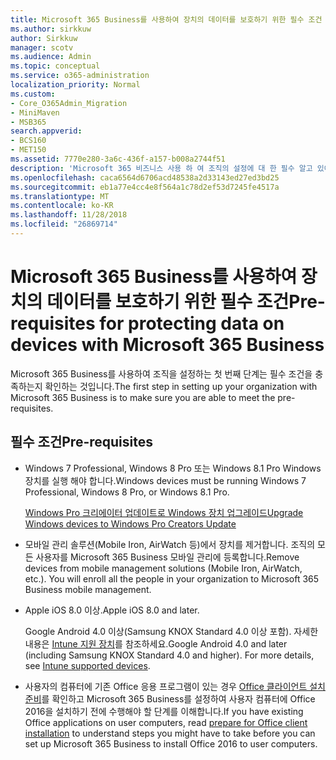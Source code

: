 ```yaml
---
title: Microsoft 365 Business를 사용하여 장치의 데이터를 보호하기 위한 필수 조건
ms.author: sirkkuw
author: Sirkkuw
manager: scotv
ms.audience: Admin
ms.topic: conceptual
ms.service: o365-administration
localization_priority: Normal
ms.custom:
- Core_O365Admin_Migration
- MiniMaven
- MSB365
search.appverid:
- BCS160
- MET150
ms.assetid: 7770e280-3a6c-436f-a157-b008a2744f51
description: 'Microsoft 365 비즈니스 사용 하 여 조직의 설정에 대 한 필수 알고 있어야 합니다. '
ms.openlocfilehash: caca6564d6706acd48538a2d33143ed27ed3bd25
ms.sourcegitcommit: eb1a77e4cc4e8f564a1c78d2ef53d7245fe4517a
ms.translationtype: MT
ms.contentlocale: ko-KR
ms.lasthandoff: 11/28/2018
ms.locfileid: "26869714"
---
```

# <a name="pre-requisites-for-protecting-data-on-devices-with-microsoft-365-business"></a><span data-ttu-id="cdbba-103">Microsoft 365 Business를 사용하여 장치의 데이터를 보호하기 위한 필수 조건</span><span class="sxs-lookup"><span data-stu-id="cdbba-103">Pre-requisites for protecting data on devices with Microsoft 365 Business</span></span>

<span data-ttu-id="cdbba-104">Microsoft 365 Business를 사용하여 조직을 설정하는 첫 번째 단계는 필수 조건을 충족하는지 확인하는 것입니다.</span><span class="sxs-lookup"><span data-stu-id="cdbba-104">The first step in setting up your organization with Microsoft 365 Business is to make sure you are able to meet the pre-requisites.</span></span>
  
## <a name="pre-requisites"></a><span data-ttu-id="cdbba-105">필수 조건</span><span class="sxs-lookup"><span data-stu-id="cdbba-105">Pre-requisites</span></span>

- <span data-ttu-id="cdbba-106">Windows 7 Professional, Windows 8 Pro 또는 Windows 8.1 Pro Windows 장치를 실행 해야 합니다.</span><span class="sxs-lookup"><span data-stu-id="cdbba-106">Windows devices must be running Windows 7 Professional, Windows 8 Pro, or Windows 8.1 Pro.</span></span>
    
    [<span data-ttu-id="cdbba-107">Windows Pro 크리에이터 업데이트로 Windows 장치 업그레이드</span><span class="sxs-lookup"><span data-stu-id="cdbba-107">Upgrade Windows devices to Windows Pro Creators Update</span></span>](upgrade-to-windows-pro-creators-update.md)
    
- <span data-ttu-id="cdbba-p101">모바일 관리 솔루션(Mobile Iron, AirWatch 등)에서 장치를 제거합니다. 조직의 모든 사용자를 Microsoft 365 Business 모바일 관리에 등록합니다.</span><span class="sxs-lookup"><span data-stu-id="cdbba-p101">Remove devices from mobile management solutions (Mobile Iron, AirWatch, etc.). You will enroll all the people in your organization to Microsoft 365 Business mobile management.</span></span>
    
- <span data-ttu-id="cdbba-110">Apple iOS 8.0 이상.</span><span class="sxs-lookup"><span data-stu-id="cdbba-110">Apple iOS 8.0 and later.</span></span>
    
    <span data-ttu-id="cdbba-p102">Google Android 4.0 이상(Samsung KNOX Standard 4.0 이상 포함). 자세한 내용은 [Intune 지원 장치](https://go.microsoft.com/fwlink/p/?linkid=852307)를 참조하세요.</span><span class="sxs-lookup"><span data-stu-id="cdbba-p102">Google Android 4.0 and later (including Samsung KNOX Standard 4.0 and higher). For more details, see [Intune supported devices](https://go.microsoft.com/fwlink/p/?linkid=852307).</span></span>
    
- <span data-ttu-id="cdbba-113">사용자의 컴퓨터에 기존 Office 응용 프로그램이 있는 경우 [Office 클라이언트 설치 준비](prepare-for-office-client-deployment.md)를 확인하고 Microsoft 365 Business를 설정하여 사용자 컴퓨터에 Office 2016을 설치하기 전에 수행해야 할 단계를 이해합니다.</span><span class="sxs-lookup"><span data-stu-id="cdbba-113">If you have existing Office applications on user computers, read [prepare for Office client installation](prepare-for-office-client-deployment.md) to understand steps you might have to take before you can set up Microsoft 365 Business to install Office 2016 to user computers.</span></span> 
    


